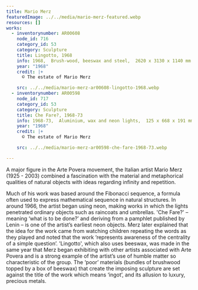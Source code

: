```yaml
---
title: Mario Merz
featuredImage: ../../media/mario-merz-featured.webp
resources: []
works:
  - inventorynumber: AR00608
    node_id: 716
    category_id: 53
    category: Sculpture
    title: Lingotto, 1968
    info: 1968,  Brush-wood, beeswax and steel,  2620 x 3130 x 1140 mm
    year: "1968"
    credit: |+
      © The estate of Mario Merz

    src: ../../media/mario-merz-ar00608-lingotto-1968.webp
  - inventorynumber: AR00598
    node_id: 717
    category_id: 53
    category: Sculpture
    title: Che Fare?, 1968-73
    info: 1968-73,  Aluminium, wax and neon lights,  125 x 668 x 191 mm
    year: "1968"
    credit: |+
      © The estate of Mario Merz

    src: ../../media/mario-merz-ar00598-che-fare-1968-73.webp

---
```


A major figure in the Arte Povera movement, the Italian artist Mario Merz (1925 - 2003) combined a fascination with the material and metaphorical qualities of natural objects with ideas regarding infinity and repetition.

Much of his work was based around the Fibonacci sequence, a formula often used to express mathematical sequence in natural structures. In around 1966, the artist began using neon, making works in which the lights penetrated ordinary objects such as raincoats and umbrellas. 'Che Fare?' – meaning ‘what is to be done?’ and deriving from a pamphlet published by Lenin – is one of the artist’s earliest neon objects. Merz later explained that the idea for the work came from watching children repeating the words as they played and noted that the work ‘represents awareness of the centrality of a simple question’. 'Lingotto', which also uses beeswax, was made in the same year that Merz began exhibiting with other artists associated with Arte Povera and is a strong example of the artist’s use of humble matter so characteristic of the group. The ‘poor’ materials (bundles of brushwood topped by a box of beeswax) that create the imposing sculpture are set against the title of the work which means ‘ingot’, and its allusion to luxury, precious metals.